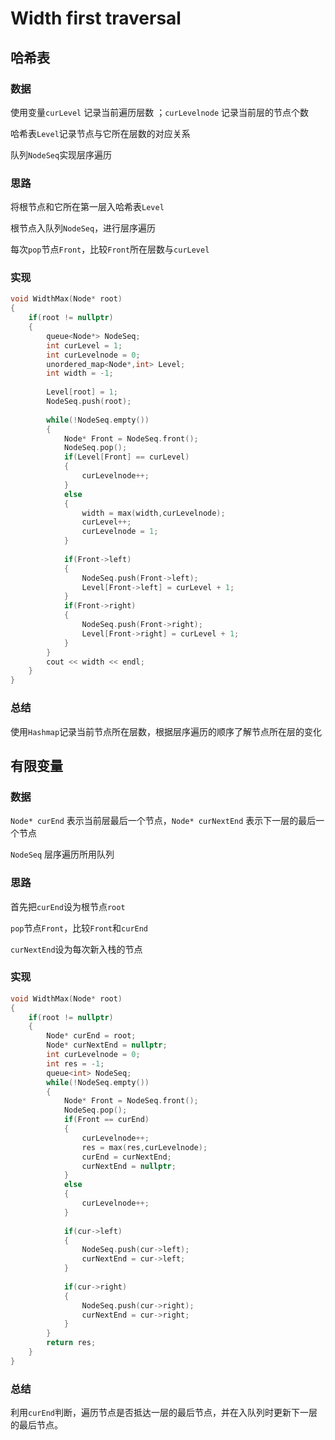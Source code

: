 # Width first traversal

## 哈希表

### 数据

使用变量`curLevel` 记录当前遍历层数 ；`curLevelnode` 记录当前层的节点个数 

哈希表`Level`记录节点与它所在层数的对应关系

队列`NodeSeq`实现层序遍历

### 思路

将根节点和它所在第一层入哈希表`Level`

根节点入队列`NodeSeq`，进行层序遍历

每次`pop`节点`Front`，比较`Front`所在层数与`curLevel`

### 实现

```c++
void WidthMax(Node* root)
{
    if(root != nullptr)
    {
        queue<Node*> NodeSeq;
        int curLevel = 1;
        int curLevelnode = 0;
        unordered_map<Node*,int> Level;
        int width = -1;
        
        Level[root] = 1;
        NodeSeq.push(root);
        
        while(!NodeSeq.empty())
        {
            Node* Front = NodeSeq.front();
            NodeSeq.pop();
        	if(Level[Front] == curLevel)
            {
                curLevelnode++;
            }
            else
            {
                width = max(width,curLevelnode);
                curLevel++;
                curLevelnode = 1;
            }
            
            if(Front->left) 
            {
                NodeSeq.push(Front->left);
                Level[Front->left] = curLevel + 1;
            }
            if(Front->right)
            {
                NodeSeq.push(Front->right);
                Level[Front->right] = curLevel + 1;
            }
        }
        cout << width << endl;
    }
}
```

### 总结

使用`Hashmap`记录当前节点所在层数，根据层序遍历的顺序了解节点所在层的变化



## 有限变量

### 数据

`Node* curEnd` 表示当前层最后一个节点，`Node* curNextEnd` 表示下一层的最后一个节点

`NodeSeq` 层序遍历所用队列

### 思路

首先把`curEnd`设为根节点`root`

`pop`节点`Front`，比较`Front`和`curEnd`

`curNextEnd`设为每次新入栈的节点

### 实现

```c++
void WidthMax(Node* root)
{
	if(root != nullptr)
    {
        Node* curEnd = root;
        Node* curNextEnd = nullptr;
        int curLevelnode = 0;
        int res = -1;
        queue<int> NodeSeq;
        while(!NodeSeq.empty())
        {
            Node* Front = NodeSeq.front();
            NodeSeq.pop();
            if(Front == curEnd)
            {
                curLevelnode++;
                res = max(res,curLevelnode);
                curEnd = curNextEnd;
                curNextEnd = nullptr;
            }
            else
            {
                curLevelnode++;
            }
            
            if(cur->left)
            {
                NodeSeq.push(cur->left);
                curNextEnd = cur->left;
            }
            
            if(cur->right)
            {
                NodeSeq.push(cur->right);
                curNextEnd = cur->right;
            }
        }
        return res;
    }
}
```

### 总结

利用`curEnd`判断，遍历节点是否抵达一层的最后节点，并在入队列时更新下一层的最后节点。